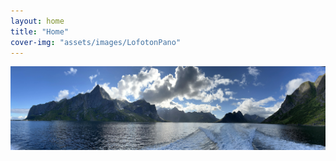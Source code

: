 ```yaml
---
layout: home
title: "Home"
cover-img: "assets/images/LofotonPano"
---
```

![Mountains](/assets/images/LofotonPano.jpg)


